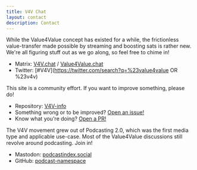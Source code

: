 ```yaml
---
title: V4V Chat
layout: contact
description: Contact
---
```


While the Value4Value concept has existed for a while, the frictionless
value-transfer made possible by streaming and boosting sats is rather new. We're
all figuring stuff out as we go along, so feel free to chime in!

- Matrix: [V4V.chat](http://V4V.chat) / [Value4Value.chat](http://Value4Value.chat)
- Twitter: [#V4V](https://twitter.com/search?q=%23value4value OR %23v4v)

This site is a community effort. If you want to improve something, please do!

- Repository: [V4V-info](https://github.com/SuperAtic/V4V-info.github.io)
- Something wrong or to be improved? [Open an issue!](https://github.com/SuperAtic/V4V-info.github.io/issues)
- Know what you're doing? [Open a PR!](https://github.com/SuperAtic/V4V-info.github.io/pulls)

The V4V movement grew out of Podcasting 2.0, which was the first media type and
applicable use-case. Most of the Value4Value discussions still revolve around
podcasting. Join in!

- Mastodon: [podcastindex.social](https://podcastindex.social)
- GitHub: [podcast-namespace](https://github.com/Podcastindex-org/podcast-namespace/discussions)
